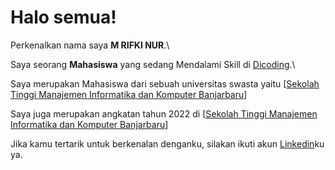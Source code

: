 # Halo semua! 

Perkenalkan nama saya **M RIFKI NUR**.\

Saya seorang **Mahasiswa** yang sedang Mendalami Skill di [Dicoding](https://www.dicoding.com/).\

Saya merupakan Mahasiswa dari sebuah universitas swasta yaitu [[Sekolah Tinggi Manajemen Informatika dan Komputer Banjarbaru](http://www.stmik-banjarbaru.ac.id/)]

Saya juga merupakan angkatan tahun 2022 di [[Sekolah Tinggi Manajemen Informatika dan Komputer Banjarbaru](http://www.stmik-banjarbaru.ac.id/)]

Jika kamu tertarik untuk berkenalan denganku, silakan ikuti akun [Linkedin](https://www.linkedin.com/in/m-rifki-nur-111526267/)ku ya.
